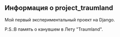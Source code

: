 ## Информация о project_traumland

Мой первый экспериментальный проект на Django.

P.S.:В память о канувшем в Лету "Traumland".
